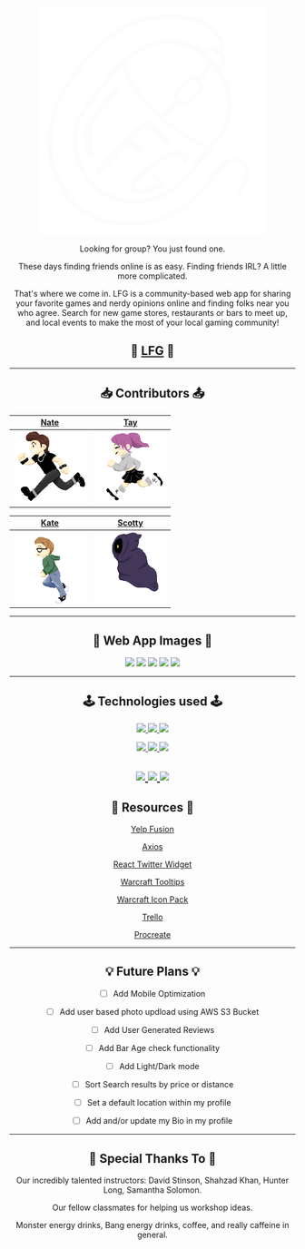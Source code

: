 
<div align="center">

![LFG](src/Assets/sprites/favicon.png "favicon")
 
Looking for group? You just found one.
 
These days finding friends online is as easy. Finding friends IRL? A little more complicated.
 
That's where we come in. LFG is a community-based web app for sharing your favorite games and nerdy opinions online and finding folks near you who agree.
Search for new game stores, restaurants or bars to meet up, and local events to make the most of your local gaming community!
 
🧩 [LFG](https://lfgpls.herokuapp.com) 🧩
---------------------------------------------
---------------------------------------------------------


📥 Contributors 📤
------------------------------------------------------------------------------------------------------
| [Nate](https://github.com/coffeegremlin) | [Tay](https://github.com/tayannewest) |
:---------: | :---------: |
| ![nate](src/Assets/sprites/nate.png "nateSprite") | ![tay](src/Assets/sprites/tay.png "taySprite") |

| [Kate](https://github.com/SullyDurgin) | [Scotty](https://github.com/Scotty-Cloud) |
| :---------: | :---------: | 
| ![kate](src/Assets/sprites/kate.png "kateSprite")  | ![Scotty](src/Assets/sprites/scottyghost.png "scottySprite") 

-------------------------------------------------------------------------------------------------------

🌠 Web App Images 🌠
--------------
<img src="https://i.imgur.com/dwDbdP9.png">
<img src="https://i.imgur.com/rrMxyKF.png">
<img src="https://i.imgur.com/6TMHBoA.png">
<img src="https://i.imgur.com/ltoc4WE.png">
<img src="https://i.imgur.com/jJzabEE.png">

---------------


🕹 Technologies used 🕹
------------------

<a href="#"><img src="https://img.shields.io/badge/-HTML5-E34F26?style=flat-square&logo=html5&logoColor=white" />  </a>
<a href="#"><img src="https://img.shields.io/badge/-CSS3-1572B6?style=flat-square&logo=css3" />  </a>
<a href="#"><img src="https://img.shields.io/badge/-JavaScript-F7DF1E?style=flat-square&logo=javascript&logoColor=black" />  </a>

<a href="#"><img src="https://img.shields.io/badge/-React-61DAFB?style=flat-square&logo=React&logoColor=black" />  </a>
<a href="#"><img src="https://img.shields.io/badge/-React_Router-CA4245?style=flat-square&for-the-badge&logo=react-router&logoColor=white" />  </a>
<a href="#"><img src="https://img.shields.io/badge/-Express.js-404D59?style=flat-square&for-the-badge" />  </a>

<a href="#"><img src="https://img.shields.io/badge/-Postman-FF6C37?style=flat-square&logo=Postman&logoColor=white" />  </a>
<a href="#"><img src="https://img.shields.io/badge/-Heroku-430098?style=flat-square&logo=heroku" />  </a>
<a href="#"><img src="https://img.shields.io/badge/-Trello-0079BF?style=flat-square&logo=Trello&logoColor=white" />  </a>
----------------------------------------------------------------------------------------------------------------------------

🔑 Resources 🔑
---------------

[Yelp Fusion](https://fusion.yelp.com/)

[Axios](https://axios-http.com/docs/intro)

[React Twitter Widget ](https://www.npmjs.com/package/react-twitter-widgets)

[Warcraft Tooltips](https://codepen.io/simeydotme/pen/ydEkn)

[Warcraft Icon Pack](https://www.warcrafttavern.com/community/art-resources/icon-pack-4300-wow-retail-icons-in-png/)

[Trello](https://trello.com/b/IX04nBSI/insanity-check)

[Procreate](https://procreate.art/)

----------------------------------------------------------------------------------------------------------


💡 Future Plans 💡
---------------------------------------------------------------------------------------------------------

- [ ] Add Mobile Optimization
  
- [ ] Add user based photo updload using AWS S3 Bucket
  
- [ ] Add User Generated Reviews
  
- [ ] Add Bar Age check functionality
  
- [ ] Add Light/Dark mode 

- [ ] Sort Search results by price or distance  

- [ ] Set a default location within my profile 

- [ ] Add and/or update my Bio in my profile

---------------------------------------------------

🙌 Special Thanks To 🙌
-----------------------

 Our incredibly talented instructors: David Stinson, Shahzad Khan, Hunter Long, Samantha Solomon.

 Our fellow classmates for helping us workshop ideas.

 Monster energy drinks, Bang energy drinks, coffee, and really caffeine in general.


